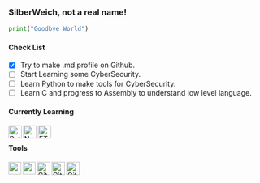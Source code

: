 ### SilberWeich, not a real name!
```python
print("Goodbye World")
```
#### Check List
- [x] Try to make .md profile on Github.
- [ ] Start Learning some CyberSecurity.
- [ ] Learn Python to make tools for CyberSecurity.
- [ ] Learn C and progress to Assembly to understand low level language.

#### Currently Learning
<img align="left" alt="Python" width="26px" src="https://simpleicons.org/icons/python.svg" />
<img align="left" alt="NumPy" width="26px" src="https://simpleicons.org/icons/numpy.svg" />
<img align="left" alt="ETH" width="26px" src="https://simpleicons.org/icons/ethereum.svg" />

<br />

#### Tools
<img align="left" height="25" width="25" src="https://simpleicons.org/icons/pycharm.svg" />
<img align="left" height="25" width="25" src="https://simpleicons.org/icons/apachenetbeanside.svg" />
<img align="left" alt="Git" width="26px" src="https://simpleicons.org/icons/git.svg" />
<img align="left" alt="GitHub" width="26px" src="https://simpleicons.org/icons/github.svg" />  
<img align="left" alt="GitHub" width="26px" src="https://simpleicons.org/icons/gnubash.svg" />  
